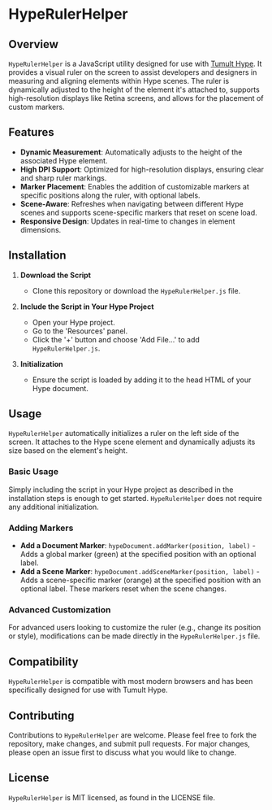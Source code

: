 # HypeRulerHelper

## Overview

`HypeRulerHelper` is a JavaScript utility designed for use with [Tumult Hype](https://tumult.com/hype/). It provides a visual ruler on the screen to assist developers and designers in measuring and aligning elements within Hype scenes. The ruler is dynamically adjusted to the height of the element it's attached to, supports high-resolution displays like Retina screens, and allows for the placement of custom markers.

## Features

- **Dynamic Measurement**: Automatically adjusts to the height of the associated Hype element.
- **High DPI Support**: Optimized for high-resolution displays, ensuring clear and sharp ruler markings.
- **Marker Placement**: Enables the addition of customizable markers at specific positions along the ruler, with optional labels.
- **Scene-Aware**: Refreshes when navigating between different Hype scenes and supports scene-specific markers that reset on scene load.
- **Responsive Design**: Updates in real-time to changes in element dimensions.

## Installation

1. **Download the Script**
   - Clone this repository or download the `HypeRulerHelper.js` file.

2. **Include the Script in Your Hype Project**
   - Open your Hype project.
   - Go to the 'Resources' panel.
   - Click the '+' button and choose 'Add File...' to add `HypeRulerHelper.js`.

3. **Initialization**
   - Ensure the script is loaded by adding it to the head HTML of your Hype document.

## Usage

`HypeRulerHelper` automatically initializes a ruler on the left side of the screen. It attaches to the Hype scene element and dynamically adjusts its size based on the element's height.

### Basic Usage
Simply including the script in your Hype project as described in the installation steps is enough to get started. `HypeRulerHelper` does not require any additional initialization.

### Adding Markers
- **Add a Document Marker**: `hypeDocument.addMarker(position, label)` - Adds a global marker (green) at the specified position with an optional label.
- **Add a Scene Marker**: `hypeDocument.addSceneMarker(position, label)` - Adds a scene-specific marker (orange) at the specified position with an optional label. These markers reset when the scene changes.

### Advanced Customization
For advanced users looking to customize the ruler (e.g., change its position or style), modifications can be made directly in the `HypeRulerHelper.js` file.

## Compatibility

`HypeRulerHelper` is compatible with most modern browsers and has been specifically designed for use with Tumult Hype.

## Contributing

Contributions to `HypeRulerHelper` are welcome. Please feel free to fork the repository, make changes, and submit pull requests. For major changes, please open an issue first to discuss what you would like to change.

## License

`HypeRulerHelper` is MIT licensed, as found in the LICENSE file.
